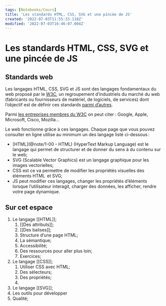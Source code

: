 ```yaml
---
tags: [Notebooks/Cours]
title: 'Les standards HTML, CSS, SVG et une pincée de JS'
created: '2022-07-03T11:55:33.118Z'
modified: '2022-07-03T16:46:07.004Z'
---
```


# Les standards HTML, CSS, SVG et une pincée de JS
## Standards web

Les langages HTML, CSS, SVG et JS sont des langages fondamentaux du web proposé par le [W3C](https://www.w3.org/), un regroupement d’industriels du marché du web (fabricants ou fournisseurs de matériel, de logiciels, de services) dont l’objectif est de définir ces standards [parmi d’autres](https://www.w3.org/standards/).

Parmi [les entreprises membres du W3C](https://www.w3.org/Consortium/Member/List) on peut citer : Google, Apple, Microsoft, Cisco, Mozilla…

Le web fonctionne grâce à ces langages. Chaque page que vous pouvez consulter en ligne utilise au minimum un des langage listé ci-dessous :

- [HTML](@note/1-00 - HTML) (HyperText Markup Language) est le langage qui permet de structurer et de donner du sens à du contenu sur le web;
- SVG (Scalable Vector Graphics) est un langage graphique pour les images vectorielles;
- CSS est ce va permettre de modifier les propriétés visuelles des éléments HTML  et SVG;
- JS peut modifier ces langages, changer les propriétés d’éléments lorsque l’utilisateur interagit, charger des données, les afficher, rendre votre page dynamique.

## Sur cet espace

1. Le langage [[HTML]];
	1. [[Des attributs]];
	2. [[Des balises]];
	3. Structure d’une page HTML;
	4. La sémantique;
	5. Accessibilité;
	6. Des ressources pour aller plus loin;
	7. Exercices;
2. Le langage [[CSS]];
	1. Utiliser CSS avec HTML;
	2. Des sélecteurs;
	3. Des propriétés;
	4. 
3. Le langage [[SVG]];
4. Les outils pour développer
5. Qualité;
